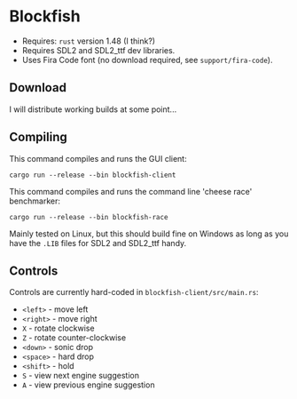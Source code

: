 # Blockfish

* Requires: `rust` version 1.48 (I think?)
* Requires SDL2 and SDL2_ttf dev libraries.
* Uses Fira Code font (no download required, see `support/fira-code`).

## Download

I will distribute working builds at some point...

## Compiling

This command compiles and runs the GUI client:

```
cargo run --release --bin blockfish-client
```

This command compiles and runs the command line 'cheese race' benchmarker:

```
cargo run --release --bin blockfish-race
```

Mainly tested on Linux, but this should build fine on Windows as long as you have the
`.LIB` files for SDL2 and SDL2_ttf handy.

## Controls

Controls are currently hard-coded in `blockfish-client/src/main.rs`:

- `<left>` - move left
- `<right>` - move right
- `X` - rotate clockwise
- `Z` - rotate counter-clockwise
- `<down>` - sonic drop
- `<space>` - hard drop
- `<shift>` - hold
- `S` - view next engine suggestion
- `A` - view previous engine suggestion
